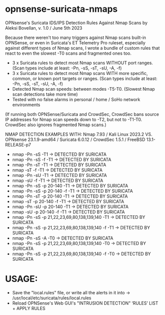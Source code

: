 # opnsense-suricata-nmaps
OPNsense's Suricata IDS/IPS Detection Rules Against Nmap Scans by Aleksi Bovellan,
v. 1.0 / June 5th 2023

Because there weren't too many triggers against Nmap scans built-in OPNSense, or even in Suricata's ET Telemetry Pro ruleset, especially against different types of Nmap scans, I wrote a bundle of custom rules that react to even the slowest -T0 scans and fragmented ones too.

- 3 x Suricata rules to detect most Nmap scans WITHOUT port ranges. (Scan types include at least: -Pn, -sS, -sT, -sU, -A, -f)
- 3 x Suricata rules to detect most Nmap scans WITH more specific, common, or known port targets or ranges. (Scan types include at least: -Pn, -sS, -sT, -sU, -A, -f)
- Detected Nmap scan speeds: between modes -T5-T0. (Slowest Nmap scan detections take more time)
- Tested with no false alarms in personal / home / SoHo network environments


(If running both OPNSense/Suricata and CrowdSec, CrowdSec bans source IP addresses for Nmap scan speeds down to -T2, but not to -T1-T0. CrowdSec also ignores fragmented Nmap scans.)


NMAP DETECTION EXAMPLES WITH:   Nmap 7.93 / Kali Linux 2023.2	  VS.   OPNsense 23.1.9-amd64  /  Suricata 6.0.12  /  CrowdSec 1.5.1  /  FreeBSD 13.1-RELEASE-p7

- nmap -Pn -sS -T1     ->     DETECTED BY SURICATA
- nmap -Pn -sS -f -T1     ->     DETECTED BY SURICATA
- nmap -Pn -sT -T1     ->     DETECTED BY SURICATA
- nmap -sT -f -T1     ->     DETECTED BY SURICATA
- nmap -Pn -sU -T1     ->     DETECTED BY SURICATA
- nmap -sU -f -T1     ->     DETECTED BY SURICATA
- nmap -Pn -sS -p 20-140 -T1     ->     DETECTED BY SURICATA
- nmap -Pn -sS -p 20-140 -f -T1     ->     DETECTED BY SURICATA
- nmap -Pn -sT -p 20-140 -T1     ->     DETECTED BY SURICATA
- nmap -sT -p 20-140 -f -T1     ->     DETECTED BY SURICATA
- nmap -Pn -sU -p 20-140 -T1     ->     DETECTED BY SURICATA
- nmap -sU -p 20-140 -f -T1     ->     DETECTED BY SURICATA
- nmap -Pn -sS -p 21,22,23,69,80,138,139,140 -T1     ->     DETECTED BY SURICATA
- nmap -Pn -sS -p 21,22,23,69,80,138,139,140 -f -T1     ->     DETECTED BY SURICATA
- nmap -Pn -sS -A -T0     ->     DETECTED BY SURICATA
- nmap -Pn -sS -p 21,22,23,69,80,138,139,140 -T0     ->     DETECTED BY SURICATA
- nmap -Pn -sS -p 21,22,23,69,80,138,139,140 -f -T0     ->     DETECTED BY SURICATA

# USAGE:

- Save the "local.rules" file, or write all the alerts in it into ->  /usr/local/etc/suricata/rules/local.rules
- Reload OPNSense's Web GUI's "INTRUSION DETECTION" ‘RULES’ LIST + APPLY RULES
